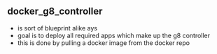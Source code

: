 ## docker_g8_controller

- is sort of blueprint alike ays
- goal is to deploy all required apps which make up the g8 controller
- this is done by pulling a docker image from the docker repo



